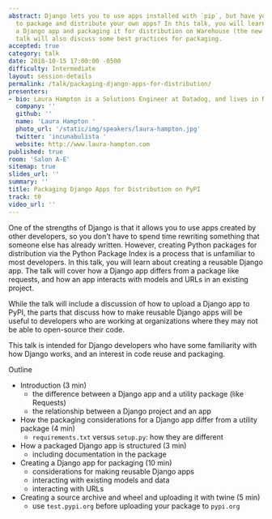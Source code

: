 ```yaml
---
abstract: Django lets you to use apps installed with `pip`, but have you ever wanted
  to package and distribute your own apps? In this talk, you will learn about creating
  a Django app and packaging it for distribution on Warehouse (the new PyPI). The
  talk will also discuss some best practices for packaging.
accepted: true
category: talk
date: 2018-10-15 17:00:00 -0500
difficulty: Intermediate
layout: session-details
permalink: /talk/packaging-django-apps-for-distribution/
presenters:
- bio: Laura Hampton is a Solutions Engineer at Datadog, and lives in New York City.
  company: ''
  github: ''
  name: 'Laura Hampton '
  photo_url: '/static/img/speakers/laura-hampton.jpg'
  twitter: 'incunabulista '
  website: http://www.laura-hampton.com
published: true
room: 'Salon A-E'
sitemap: true
slides_url: ''
summary: ''
title: Packaging Django Apps for Distribution on PyPI
track: t0
video_url: ''
---
```


One of the strengths of Django is that it allows you to use apps created by other developers, so you don't have to spend time rewriting something that
someone else has already written. However, creating Python packages for distribution via the Python Package Index is a process that is unfamiliar to most developers. In this talk, you will learn about creating a reusable Django app. The talk will cover how a Django app differs from a package like requests, and how an app interacts with models and URLs in an existing project.

While the talk will include a discussion of how to upload a Django app to PyPI, the parts that discuss how to make reusable  Django apps will be useful to developers who are working at organizations where they may not be able to open-source their code.

This talk is intended for Django developers who have some familiarity with how Django works, and an interest in code reuse and packaging.

Outline

- Introduction (3 min)
    - the difference between a Django app and a utility package (like Requests)
    - the relationship between a Django project and an app
- How the packaging considerations for a Django app differ from a utility package (4 min)
    - `requirements.txt` versus `setup.py`: how they are different
- How a packaged Django app is structured (3 min)
    - including documentation in the package
- Creating a Django app for packaging (10 min)
    - considerations for making reusable Django apps
    - interacting with existing models and data
    - interacting with URLs
- Creating a source archive and wheel and uploading it with twine (5 min)
    - use `test.pypi.org` before uploading your package to `pypi.org`
